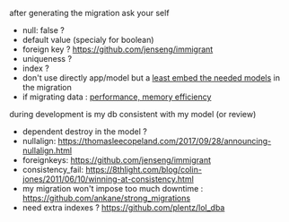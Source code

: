 
after generating the migration ask your self 
   * null: false ?
   * default value (specialy for boolean)
   * foreign key ? https://github.com/jenseng/immigrant
   * uniqueness ?
   * index ?
   * don't use directly app/model but a [least embed the needed models](https://railsguides.net/change-data-in-migrations-like-a-boss/) in the migration
   * if migrating data : [performance, memory efficiency](http://api.rubyonrails.org/classes/ActiveRecord/Batches.html)
   
during development is my db consistent with my model (or review)
   * dependent destroy in the model ?
   * nullalign: https://thomasleecopeland.com/2017/09/28/announcing-nullalign.html
   * foreignkeys: https://github.com/jenseng/immigrant
   * consistency_fail: https://8thlight.com/blog/colin-jones/2011/06/10/winning-at-consistency.html
   * my migration won't impose too much downtime : https://github.com/ankane/strong_migrations
   * need extra indexes ? https://github.com/plentz/lol_dba
